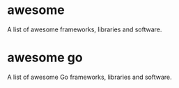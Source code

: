 # awesome

A list of awesome frameworks, libraries and software.

# awesome go

A list of awesome Go frameworks, libraries and software.

